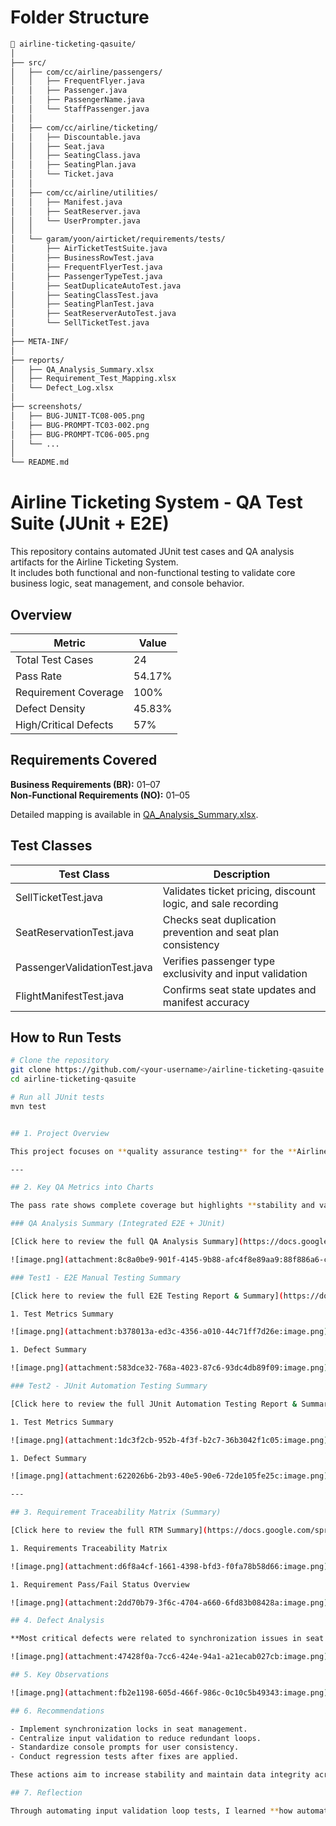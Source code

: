 # Folder Structure
```bash
📁 airline-ticketing-qasuite/
│
├── src/
│   ├── com/cc/airline/passengers/
│   │   ├── FrequentFlyer.java
│   │   ├── Passenger.java
│   │   ├── PassengerName.java
│   │   └── StaffPassenger.java
│   │
│   ├── com/cc/airline/ticketing/
│   │   ├── Discountable.java
│   │   ├── Seat.java
│   │   ├── SeatingClass.java
│   │   ├── SeatingPlan.java
│   │   └── Ticket.java
│   │
│   ├── com/cc/airline/utilities/
│   │   ├── Manifest.java
│   │   ├── SeatReserver.java
│   │   └── UserPrompter.java
│   │
│   └── garam/yoon/airticket/requirements/tests/
│       ├── AirTicketTestSuite.java
│       ├── BusinessRowTest.java
│       ├── FrequentFlyerTest.java
│       ├── PassengerTypeTest.java
│       ├── SeatDuplicateAutoTest.java
│       ├── SeatingClassTest.java
│       ├── SeatingPlanTest.java
│       ├── SeatReserverAutoTest.java
│       └── SellTicketTest.java
│
├── META-INF/
│
├── reports/
│   ├── QA_Analysis_Summary.xlsx
│   ├── Requirement_Test_Mapping.xlsx
│   └── Defect_Log.xlsx
│
├── screenshots/
│   ├── BUG-JUNIT-TC08-005.png
│   ├── BUG-PROMPT-TC03-002.png
│   ├── BUG-PROMPT-TC06-005.png
│   └── ...
│
└── README.md
```


# Airline Ticketing System - QA Test Suite (JUnit + E2E)

This repository contains automated JUnit test cases and QA analysis artifacts for the Airline Ticketing System.  
It includes both functional and non-functional testing to validate core business logic, seat management, and console behavior.


## Overview

| Metric | Value |
|--------|--------|
| Total Test Cases | 24 |
| Pass Rate | 54.17% |
| Requirement Coverage | 100% |
| Defect Density | 45.83% |
| High/Critical Defects | 57% |


## Requirements Covered

**Business Requirements (BR):** 01–07  
**Non-Functional Requirements (NO):** 01–05  

Detailed mapping is available in [QA_Analysis_Summary.xlsx](reports/QA_Analysis_Summary.xlsx).


## Test Classes

| Test Class | Description |
|-------------|--------------|
| SellTicketTest.java | Validates ticket pricing, discount logic, and sale recording |
| SeatReservationTest.java | Checks seat duplication prevention and seat plan consistency |
| PassengerValidationTest.java | Verifies passenger type exclusivity and input validation |
| FlightManifestTest.java | Confirms seat state updates and manifest accuracy |


## How to Run Tests

```bash
# Clone the repository
git clone https://github.com/<your-username>/airline-ticketing-qasuite.git
cd airline-ticketing-qasuite

# Run all JUnit tests
mvn test


## 1. Project Overview

This project focuses on **quality assurance testing** for the **Airline Ticketing Application** developed in **Java**. The goal was to verify that all business and non-functional requirements were correctly implemented through a combination of **JUnit and End-to-End (E2E) tests**. Key testing areas included **seat management, discount logic, and prompt validation**.

---

## 2. Key QA Metrics into Charts

The pass rate shows complete coverage but highlights **stability and validation gaps in the current build.**

### QA Analysis Summary (Integrated E2E + JUnit)

[Click here to review the full QA Analysis Summary](https://docs.google.com/spreadsheets/d/e/2PACX-1vTa5k6aAdRJXrK7lw9Gk1bnGyRnWfn7vWqMmnKSOU_Mkj_ZLiTLr0hQPKQd8-UaPnYstwr4OF96IUrb/pubhtml?gid=69442221&single=true) 

![image.png](attachment:8c8a0be9-901f-4145-9b88-afc4f8e89aa9:88f886a6-cd08-4a43-b2d3-b5d9509bff7b.png)

### Test1 - E2E Manual Testing Summary

[Click here to review the full E2E Testing Report & Summary](https://docs.google.com/spreadsheets/d/e/2PACX-1vTa5k6aAdRJXrK7lw9Gk1bnGyRnWfn7vWqMmnKSOU_Mkj_ZLiTLr0hQPKQd8-UaPnYstwr4OF96IUrb/pubhtml?gid=0&single=true)

1. Test Metrics Summary

![image.png](attachment:b378013a-ed3c-4356-a010-44c71ff7d26e:image.png)

1. Defect Summary

![image.png](attachment:583dce32-768a-4023-87c6-93dc4db89f09:image.png)

### Test2 - JUnit Automation Testing Summary

[Click here to review the full JUnit Automation Testing Report & Summary](https://docs.google.com/spreadsheets/d/e/2PACX-1vTa5k6aAdRJXrK7lw9Gk1bnGyRnWfn7vWqMmnKSOU_Mkj_ZLiTLr0hQPKQd8-UaPnYstwr4OF96IUrb/pubhtml?gid=1885570547&single=true)

1. Test Metrics Summary

![image.png](attachment:1dc3f2cb-952b-4f3f-b2c7-36b3042f1c05:image.png)

1. Defect Summary

![image.png](attachment:622026b6-2b93-40e5-90e6-72de105fe25c:image.png)

---

## 3. Requirement Traceability Matrix (Summary)

[Click here to review the full RTM Summary](https://docs.google.com/spreadsheets/d/e/2PACX-1vTa5k6aAdRJXrK7lw9Gk1bnGyRnWfn7vWqMmnKSOU_Mkj_ZLiTLr0hQPKQd8-UaPnYstwr4OF96IUrb/pubhtml?gid=69442221&single=true) 

1. Requirements Traceability Matrix

![image.png](attachment:d6f8a4cf-1661-4398-bfd3-f0fa78b58d66:image.png)

1. Requirement Pass/Fail Status Overview

![image.png](attachment:2dd70b79-3f6c-4704-a660-6fd83b08428a:image.png)

## 4. Defect Analysis

**Most critical defects were related to synchronization issues in seat management**. Multiple tests confirmed that seat allocation states were not consistently updated between Business and Economy classes. **Another recurring issue was input validation failure in user prompts**, where the system failed to exit invalid input loops properly. These indicate the need for synchronization locks and centralized validation control.

![image.png](attachment:47428f0a-7cc6-424e-94a1-a21ecab027cb:image.png)

## 5. Key Observations

![image.png](attachment:fb2e1198-605d-466f-986c-0c10c5b49343:image.png)

## 6. Recommendations

- Implement synchronization locks in seat management.
- Centralize input validation to reduce redundant loops.
- Standardize console prompts for user consistency.
- Conduct regression tests after fixes are applied.

These actions aim to increase stability and maintain data integrity across seat and pricing modules.

## 7. Reflection

Through automating input validation loop tests, I learned **how automation can significantly reduce time and human error in repetitive QA tasks.** This process helped **identify infinite loop defects and inconsistent prompt handling more effectively than manual testing**. It reinforced my understanding that strategic automation not only improves testing efficiency but also enhances long-term system stability.

